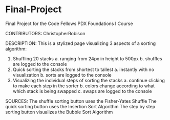 Final-Project
=============

Final Project for the Code Fellows PDX Foundations I Course

CONTRIBUTORS:
ChristopherRobison

DESCRIPTION:
This is a stylized page visualizing 3 aspects of a sorting algorithm:
1) Shuffling 20 stacks 
	a. ranging from 24px in height to 500px
	b. shuffles are logged to the console
2) Quick sorting the stacks from shortest to tallest 
	a. instantly with no visualization
	b. sorts are logged to the console
3) Visualizing the individual steps of sorting the stacks
	a. continue clicking to make each step in the sorter
	b. colors change according to what which stack is being swapped
	c. swaps are logged to the console
	
SOURCES:
The shuffle sorting button uses the Fisher-Yates Shuffle
The quick sorting button uses the Insertion Sort Algorithm
The step by step sorting button visualizes the Bubble Sort Algorithm
